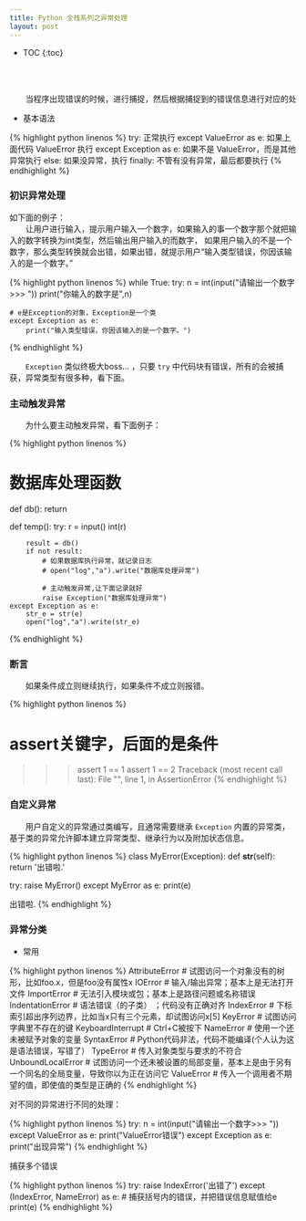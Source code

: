 ```yaml
---
title: Python 全栈系列之异常处理
layout: post
---
```


* TOC
{:toc}

<br><br>

　　当程序出现错误的时候，进行捕捉，然后根据捕捉到的错误信息进行对应的处  
- 基本语法

{% highlight python linenos %}
try:
    正常执行
except ValueError as e:
    如果上面代码 ValueError 执行
except Exception as e:
    如果不是 ValueError，而是其他异常执行
else:
    如果没异常，执行
finally:
    不管有没有异常，最后都要执行
{% endhighlight %}

### 初识异常处理

如下面的例子：  
　　让用户进行输入，提示用户输入一个数字，如果输入的事一个数字那个就把输入的数字转换为int类型，然后输出用户输入的而数字，
如果用户输入的不是一个数字，那么类型转换就会出错，如果出错，就提示用户“输入类型错误，你因该输入的是一个数字。”

{% highlight python linenos %}
while True:
    try:
        n = int(input("请输出一个数字>>> "))
        print("你输入的数字是",n)

    # e是Exception的对象，Exception是一个类
    except Exception as e:
        print("输入类型错误，你因该输入的是一个数字。")
{% endhighlight %}

　　`Exception` 类似终极大boss... ，只要 `try` 中代码块有错误，所有的会被捕获，异常类型有很多种，看下面。




### 主动触发异常

　　为什么要主动触发异常，看下面例子：  

{% highlight python linenos %}
# 数据库处理函数
def db():
    return

def temp():
    try:
        r = input()
        int(r)
        
        result = db()
        if not result:
            # 如果数据库执行异常，就记录日志
            # open("log","a").write("数据库处理异常")
            
            # 主动触发异常,让下面记录就好
            raise Exception("数据库处理异常")
    except Exception as e:
        str_e = str(e)
        open("log","a").write(str_e)
{% endhighlight %}

### 断言

　　如果条件成立则继续执行，如果条件不成立则报错。

{% highlight python linenos %}
# assert关键字，后面的是条件
>>> assert 1 == 1
>>> assert 1 == 2
Traceback (most recent call last):
  File "<stdin>", line 1, in <module>
AssertionError
{% endhighlight %}

### 自定义异常

　　用户自定义的异常通过类编写，且通常需要继承 `Exception` 内置的异常类，基于类的异常允许脚本建立异常类型、继承行为以及附加状态信息。  

{% highlight python linenos %}
class MyError(Exception):
    def __str__(self):
        return '出错啦.'
 
try:
    raise MyError()
except MyError as e:
    print(e)

出错啦.
{% endhighlight %}

### 异常分类

- 常用

{% highlight python linenos %}
AttributeError      # 试图访问一个对象没有的树形，比如foo.x，但是foo没有属性x
IOError             # 输入/输出异常；基本上是无法打开文件
ImportError         # 无法引入模块或包；基本上是路径问题或名称错误
IndentationError    # 语法错误（的子类） ；代码没有正确对齐
IndexError          # 下标索引超出序列边界，比如当x只有三个元素，却试图访问x[5]
KeyError            # 试图访问字典里不存在的键
KeyboardInterrupt   # Ctrl+C被按下
NameError           # 使用一个还未被赋予对象的变量
SyntaxError         # Python代码非法，代码不能编译(个人认为这是语法错误，写错了）
TypeError           # 传入对象类型与要求的不符合
UnboundLocalError   # 试图访问一个还未被设置的局部变量，基本上是由于另有一个同名的全局变量，导致你以为正在访问它
ValueError          # 传入一个调用者不期望的值，即使值的类型是正确的
{% endhighlight %}

对不同的异常进行不同的处理：

{% highlight python linenos %}
try:
    n = int(input("请输出一个数字>>> "))
except ValueError as e:
    print("ValueError错误")
except Exception as e:
    print("出现异常")
{% endhighlight %}

捕获多个错误

{% highlight python linenos %}
try:
    raise IndexError('出错了')
except (IndexError, NameError) as e:  # 捕获括号内的错误，并把错误信息赋值给e
    print(e)
{% endhighlight %}